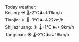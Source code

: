 Today weather:  
Beijing: ☀️ 🌡️-2°C 🌬️↓11km/h  
Tianjin: ☀️ 🌡️-3°C 🌬️↓22km/h  
Shijiazhuang: ☀️ 🌡️+1°C 🌬️←9km/h  
Tangshan: ☀️ 🌡️-3°C 🌬️↓18km/h  
